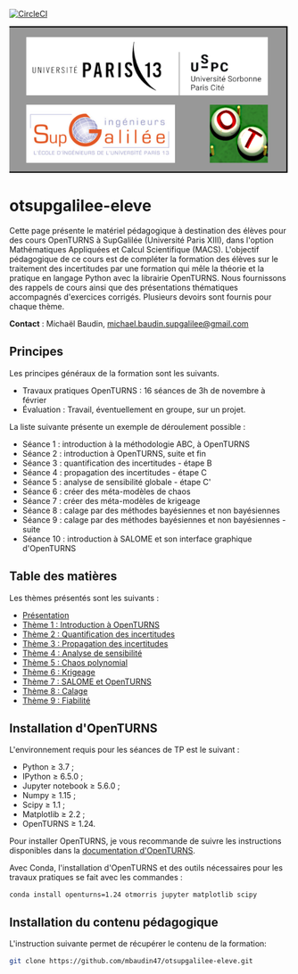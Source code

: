 [![CircleCI](https://circleci.com/gh/mbaudin47/otsupgalilee-eleve.svg?style=svg)](https://circleci.com/gh/mbaudin47/otsupgalilee-eleve)

![Logo Sup Galilée](0-Deroulement/assemblage_logos.png)

# otsupgalilee-eleve
Cette page présente le matériel pédagogique à destination des élèves pour des cours OpenTURNS à SupGalilée (Université Paris XIII), dans l'option Mathématiques Appliquées et Calcul Scientifique (MACS). L'objectif pédagogique de ce cours est de compléter la formation des élèves sur le traitement des incertitudes par une formation qui mêle la théorie et la pratique en langage Python avec la librairie OpenTURNS.
Nous fournissons des rappels de cours ainsi que des présentations thématiques accompagnés d'exercices corrigés. Plusieurs devoirs sont fournis pour chaque thème. 

**Contact** : Michaël Baudin, michael.baudin.supgalilee@gmail.com

## Principes
Les principes généraux de la formation sont les suivants.
* Travaux pratiques OpenTURNS : 16 séances de 3h de novembre à février
* Évaluation : Travail, éventuellement en groupe, sur un projet.

La liste suivante présente un exemple de déroulement possible :
* Séance 1 : introduction à la méthodologie ABC, à OpenTURNS
* Séance 2 : introduction à OpenTURNS, suite et fin
* Séance 3 : quantification des incertitudes - étape B
* Séance 4 : propagation des incertitudes - étape C
* Séance 5 : analyse de sensibilité globale - étape C'
* Séance 6 : créer des méta-modèles de chaos
* Séance 7 : créer des méta-modèles de krigeage
* Séance 8 : calage par des méthodes bayésiennes et non bayésiennes
* Séance 9 : calage par des méthodes bayésiennes et non bayésiennes - suite
* Séance 10 : introduction à SALOME et son interface graphique d'OpenTURNS

## Table des matières
Les thèmes présentés sont les suivants :
- [Présentation](https://github.com/mbaudin47/otsupgalilee-eleve/blob/master/0-Deroulement/Presentation.md)
- [Thème 1 : Introduction à OpenTURNS](https://github.com/mbaudin47/otsupgalilee-eleve/blob/master/1-Intro-OT/Theme-1-introduction-OpenTURNS.md)
- [Thème 2 : Quantification des incertitudes](https://github.com/mbaudin47/otsupgalilee-eleve/blob/master/2-Quantification/Theme-2-quantification.md)
- [Thème 3 : Propagation des incertitudes](https://github.com/mbaudin47/otsupgalilee-eleve/blob/master/3-Propagation/Theme-3-propagation.md)
- [Thème 4 : Analyse de sensibilité](https://github.com/mbaudin47/otsupgalilee-eleve/blob/master/4-Sensibilite/Theme-4-sensibilite.md)
- [Thème 5 : Chaos polynomial](https://github.com/mbaudin47/otsupgalilee-eleve/blob/master/5-Chaos/Theme-5-chaos.md)
- [Thème 6 : Krigeage](https://github.com/mbaudin47/otsupgalilee-eleve/blob/master/6-krigeage/Theme-6-krigeage.md)
- [Thème 7 : SALOME et OpenTURNS](https://github.com/mbaudin47/otsupgalilee-eleve/blob/master/7-SALOME-OT/Theme-7-salome-ot.md)
- [Thème 8 : Calage](https://github.com/mbaudin47/otsupgalilee-eleve/blob/master/8-Calage/Theme-8-Calage.md)
- [Thème 9 : Fiabilité](https://github.com/mbaudin47/otsupgalilee-eleve/blob/master/9-Fiabilite/Exercice-FORM-SORM-cantilever-beam.ipynb)

## Installation d'OpenTURNS
L'environnement requis pour les séances de TP est le suivant :
* Python ≥ 3.7 ;
* IPython ≥ 6.5.0 ;
* Jupyter notebook ≥ 5.6.0 ;
* Numpy ≥ 1.15 ;
* Scipy ≥ 1.1 ;
* Matplotlib ≥ 2.2 ;
* OpenTURNS ≥ 1.24.

Pour installer OpenTURNS, je vous recommande de suivre les instructions disponibles dans la [documentation d'OpenTURNS](http://openturns.github.io/openturns/latest/install.html).

Avec Conda, l'installation d'OpenTURNS et des outils nécessaires pour les travaux pratiques se fait avec les commandes :
```
conda install openturns=1.24 otmorris jupyter matplotlib scipy
```

## Installation du contenu pédagogique
L'instruction suivante permet de récupérer le contenu de la formation:
```bash
git clone https://github.com/mbaudin47/otsupgalilee-eleve.git
```
